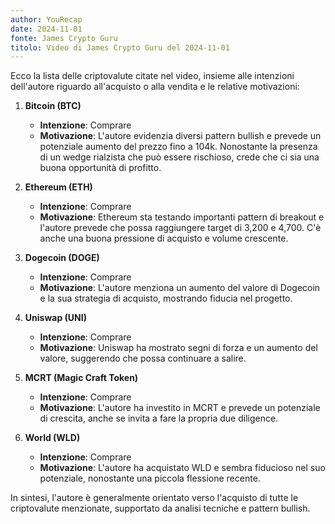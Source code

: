 ```yaml
---
author: YouRecap
date: 2024-11-01
fonte: James Crypto Guru
titolo: Video di James Crypto Guru del 2024-11-01
---
```

Ecco la lista delle criptovalute citate nel video, insieme alle intenzioni dell'autore riguardo all'acquisto o alla vendita e le relative motivazioni:

1. **Bitcoin (BTC)**
   - **Intenzione**: Comprare
   - **Motivazione**: L'autore evidenzia diversi pattern bullish e prevede un potenziale aumento del prezzo fino a 104k. Nonostante la presenza di un wedge rialzista che può essere rischioso, crede che ci sia una buona opportunità di profitto.

2. **Ethereum (ETH)**
   - **Intenzione**: Comprare
   - **Motivazione**: Ethereum sta testando importanti pattern di breakout e l'autore prevede che possa raggiungere target di 3,200 e 4,700. C'è anche una buona pressione di acquisto e volume crescente.

3. **Dogecoin (DOGE)**
   - **Intenzione**: Comprare
   - **Motivazione**: L'autore menziona un aumento del valore di Dogecoin e la sua strategia di acquisto, mostrando fiducia nel progetto.

4. **Uniswap (UNI)**
   - **Intenzione**: Comprare
   - **Motivazione**: Uniswap ha mostrato segni di forza e un aumento del valore, suggerendo che possa continuare a salire.

5. **MCRT (Magic Craft Token)**
   - **Intenzione**: Comprare
   - **Motivazione**: L'autore ha investito in MCRT e prevede un potenziale di crescita, anche se invita a fare la propria due diligence.

6. **World (WLD)**
   - **Intenzione**: Comprare
   - **Motivazione**: L'autore ha acquistato WLD e sembra fiducioso nel suo potenziale, nonostante una piccola flessione recente.

In sintesi, l'autore è generalmente orientato verso l'acquisto di tutte le criptovalute menzionate, supportato da analisi tecniche e pattern bullish.
